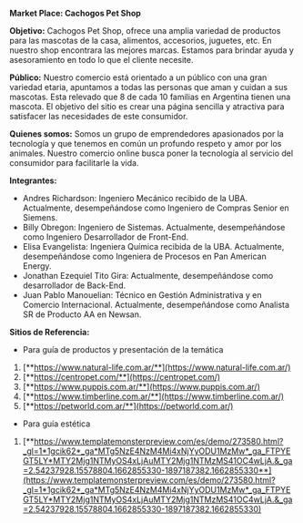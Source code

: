 **Market Place: Cachogos Pet Shop**

**Objetivo:** Cachogos Pet Shop, ofrece una amplia variedad de productos para las mascotas de la casa, alimentos, accesorios, juguetes, etc. En nuestro shop encontrara las mejores marcas. Estamos para brindar ayuda y asesoramiento en todo lo que el cliente necesite. 

**Público:** Nuestro comercio está orientado a un público con una gran variedad etaria, apuntamos a todas las personas que aman y cuidan a sus mascotas. Esta relevado que 8 de cada 10 familias en Argentina tienen una mascota. El objetivo del sitio es crear una página sencilla y atractiva para satisfacer las necesidades de este consumidor. 

**Quienes somos:** Somos un grupo de emprendedores apasionados por la tecnología y que tenemos en común un profundo respeto y amor por los animales. Nuestro comercio online busca poner la tecnología al servicio del consumidor para facilitarle la vida.  

**Integrantes:**

- Andres Richardson: Ingeniero Mecánico recibido de la UBA. Actualmente, desempeñándose como Ingeniero de Compras Senior en Siemens.
- Billy Obregon: Ingeniero de Sistemas. Actualmente, desempeñándose como Ingeniero Desarrollador de Front-End.
- Elisa Evangelista: Ingeniera Química recibida de la UBA. Actualmente, desempeñándose como Ingeniera de Procesos en Pan American Energy.
- Jonathan Ezequiel Tito Gira: Actualmente, desempeñándose como desarrollador de Back-End.
- Juan Pablo Manouelian: Técnico en Gestión Administrativa y en Comercio Internacional. Actualmente, desempeñándose como Analista SR de Producto AA en Newsan.

**Sitios de Referencia:**

- Para guía de productos y presentación de la temática
1. [**https://www.natural-life.com.ar/**](https://www.natural-life.com.ar/)
1. [**https://centropet.com/**](https://centropet.com/)
1. [**https://www.puppis.com.ar/**](https://www.puppis.com.ar/)
1. [**https://www.timberline.com.ar/**](https://www.timberline.com.ar/)
1. [**https://petworld.com.ar/**](https://petworld.com.ar/)

- Para guía estética 
1. [**https://www.templatemonsterpreview.com/es/demo/273580.html?_gl=1*1gcik62*_ga*MTg5NzE4NzM4Mi4xNjYyODU1MzMw*_ga_FTPYEGT5LY*MTY2Mjg1NTMyOS4xLjAuMTY2Mjg1NTMzMS41OC4wLjA.&_ga=2.54237928.15578804.1662855330-1897187382.1662855330**](https://www.templatemonsterpreview.com/es/demo/273580.html?_gl=1*1gcik62*_ga*MTg5NzE4NzM4Mi4xNjYyODU1MzMw*_ga_FTPYEGT5LY*MTY2Mjg1NTMyOS4xLjAuMTY2Mjg1NTMzMS41OC4wLjA.&_ga=2.54237928.15578804.1662855330-1897187382.1662855330)
